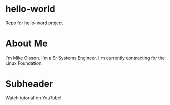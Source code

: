 # hello-world
Repo for hello-word project

# About Me
I'm Mike Olsson.  I'm a Sr Systems Engineer.
I'm currently contracting for the Linux Foundation. 

# Subheader

Watch tutorial on YouTube!
